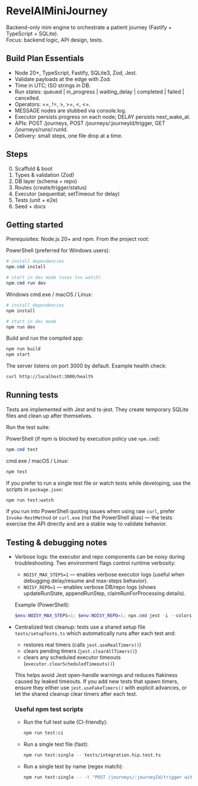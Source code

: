 # RevelAIMiniJourney

Backend-only mini engine to orchestrate a patient journey (Fastify + TypeScript + SQLite).  
Focus: backend logic, API design, tests.

## Build Plan Essentials
- Node 20+, TypeScript, Fastify, SQLite3, Zod, Jest.
- Validate payloads at the edge with Zod.
- Time in UTC; ISO strings in DB.
- Run states: queued | in_progress | waiting_delay | completed | failed | cancelled.
- Operators: ==, !=, >, >=, <, <=.
- MESSAGE nodes are stubbed via console.log.
- Executor persists progress on each node; DELAY persists next_wake_at.
- APIs: POST /journeys, POST /journeys/:journeyId/trigger, GET /journeys/runs/:runId.
- Delivery: small steps, one file drop at a time.

## Steps
0) Scaffold & boot  
1) Types & validation (Zod)  
2) DB layer (schema + repo)  
3) Routes (create/trigger/status)  
4) Executor (sequential; setTimeout for delay)  
5) Tests (unit + e2e)  
6) Seed + docs

## Getting started

Prerequisites: Node.js 20+ and npm. From the project root:

PowerShell (preferred for Windows users):
```powershell
# install dependencies
npm.cmd install

# start in dev mode (uses tsx watch)
npm.cmd run dev
```

Windows cmd.exe / macOS / Linux:
```bash
# install dependencies
npm install

# start in dev mode
npm run dev
```

Build and run the compiled app:
```bash
npm run build
npm start
```

The server listens on port 3000 by default. Example health check:
```bash
curl http://localhost:3000/health
```

## Running tests

Tests are implemented with Jest and ts-jest. They create temporary SQLite files and clean up after themselves.

Run the test suite:

PowerShell (if npm is blocked by execution policy use `npm.cmd`):
```powershell
npm.cmd test
```

cmd.exe / macOS / Linux:
```bash
npm test
```

If you prefer to run a single test file or watch tests while developing, use the scripts in `package.json`:
```bash
npm run test:watch
```

If you run into PowerShell quoting issues when using raw `curl`, prefer `Invoke-RestMethod` or `curl.exe` (not the PowerShell alias) — the tests exercise the API directly and are a stable way to validate behavior.

## Testing & debugging notes

- Verbose logs: the executor and repo components can be noisy during troubleshooting. Two environment flags control runtime verbosity:
	- `NOISY_MAX_STEPS=1` — enables verbose executor logs (useful when debugging delay/resume and max-steps behavior).
	- `NOISY_REPO=1` — enables verbose DB/repo logs (shows updateRunState, appendRunStep, claimRunForProcessing details).

	Example (PowerShell):
	```powershell
	$env:NOISY_MAX_STEPS=1; $env:NOISY_REPO=1; npx.cmd jest -i --colors
	```

- Centralized test cleanup: tests use a shared setup file `tests/setupTests.ts` which automatically runs after each test and:
	- restores real timers (calls `jest.useRealTimers()`)
	- clears pending timers (`jest.clearAllTimers()`)
	- clears any scheduled executor timeouts (`executor.clearScheduledTimeouts()`)

	This helps avoid Jest open-handle warnings and reduces flakiness caused by leaked timeouts. If you add new tests that spawn timers, ensure they either use `jest.useFakeTimers()` with explicit advances, or let the shared cleanup clear timers after each test.

	### Useful npm test scripts

	- Run the full test suite (CI-friendly):
		```bash
		npm run test:ci
		```

	- Run a single test file (fast):
		```bash
		npm run test:single -- tests/integration.hip.test.ts
		```

	- Run a single test by name (regex match):
		```bash
		npm run test:single -- -t "POST /journeys/:journeyId/trigger with invalid body returns 400"
		```


